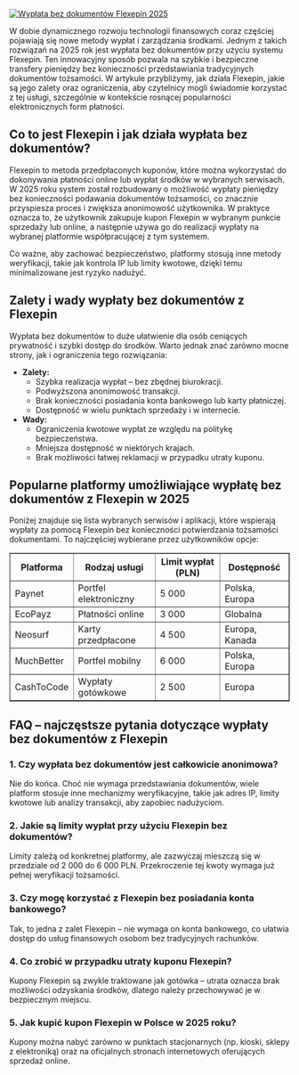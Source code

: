 [![Wypłata bez dokumentów Flexepin 2025](https://123-caf.pages.dev/gitsignup.png)](https://vrmoo.ru/Bt82HjjY)

<div>   <p>W dobie dynamicznego rozwoju technologii finansowych coraz częściej pojawiają się nowe metody wypłat i zarządzania środkami. Jednym z takich rozwiązań na 2025 rok jest wypłata bez dokumentów przy użyciu systemu Flexepin. Ten innowacyjny sposób pozwala na szybkie i bezpieczne transfery pieniędzy bez konieczności przedstawiania tradycyjnych dokumentów tożsamości. W artykule przybliżymy, jak działa Flexepin, jakie są jego zalety oraz ograniczenia, aby czytelnicy mogli świadomie korzystać z tej usługi, szczególnie w kontekście rosnącej popularności elektronicznych form płatności.</p>    <h2>Co to jest Flexepin i jak działa wypłata bez dokumentów?</h2>   <p>Flexepin to metoda przedpłaconych kuponów, które można wykorzystać do dokonywania płatności online lub wypłat środków w wybranych serwisach. W 2025 roku system został rozbudowany o możliwość wypłaty pieniędzy bez konieczności podawania dokumentów tożsamości, co znacznie przyspiesza proces i zwiększa anonimowość użytkownika. W praktyce oznacza to, że użytkownik zakupuje kupon Flexepin w wybranym punkcie sprzedaży lub online, a następnie używa go do realizacji wypłaty na wybranej platformie współpracującej z tym systemem.</p>   <p>Co ważne, aby zachować bezpieczeństwo, platformy stosują inne metody weryfikacji, takie jak kontrola IP lub limity kwotowe, dzięki temu minimalizowane jest ryzyko nadużyć.</p>    <h2>Zalety i wady wypłaty bez dokumentów z Flexepin</h2>   <p>Wypłata bez dokumentów to duże ułatwienie dla osób ceniących prywatność i szybki dostęp do środków. Warto jednak znać zarówno mocne strony, jak i ograniczenia tego rozwiązania:</p>   <ul>     <li><strong>Zalety:</strong>       <ul>         <li>Szybka realizacja wypłat – bez zbędnej biurokracji.</li>         <li>Podwyższona anonimowość transakcji.</li>         <li>Brak konieczności posiadania konta bankowego lub karty płatniczej.</li>         <li>Dostępność w wielu punktach sprzedaży i w internecie.</li>       </ul>     </li>     <li><strong>Wady:</strong>       <ul>         <li>Ograniczenia kwotowe wypłat ze względu na politykę bezpieczeństwa.</li>         <li>Mniejsza dostępność w niektórych krajach.</li>         <li>Brak możliwości łatwej reklamacji w przypadku utraty kuponu.</li>       </ul>     </li>   </ul>    <h2>Popularne platformy umożliwiające wypłatę bez dokumentów z Flexepin w 2025</h2>   <p>Poniżej znajduje się lista wybranych serwisów i aplikacji, które wspierają wypłaty za pomocą Flexepin bez konieczności potwierdzania tożsamości dokumentami. To najczęściej wybierane przez użytkowników opcje:</p>   <table border="1" cellpadding="8" cellspacing="0">     <thead>       <tr>         <th>Platforma</th>         <th>Rodzaj usługi</th>         <th>Limit wypłat (PLN)</th>         <th>Dostępność</th>       </tr>     </thead>     <tbody>       <tr>         <td>Paynet</td>         <td>Portfel elektroniczny</td>         <td>5 000</td>         <td>Polska, Europa</td>       </tr>       <tr>         <td>EcoPayz</td>         <td>Płatności online</td>         <td>3 000</td>         <td>Globalna</td>       </tr>       <tr>         <td>Neosurf</td>         <td>Karty przedpłacone</td>         <td>4 500</td>         <td>Europa, Kanada</td>       </tr>       <tr>         <td>MuchBetter</td>         <td>Portfel mobilny</td>         <td>6 000</td>         <td>Polska, Europa</td>       </tr>       <tr>         <td>CashToCode</td>         <td>Wypłaty gotówkowe</td>         <td>2 500</td>         <td>Europa</td>       </tr>     </tbody>   </table>    <h2>FAQ – najczęstsze pytania dotyczące wypłaty bez dokumentów z Flexepin</h2>   <h3>1. Czy wypłata bez dokumentów jest całkowicie anonimowa?</h3>   <p>Nie do końca. Choć nie wymaga przedstawiania dokumentów, wiele platform stosuje inne mechanizmy weryfikacyjne, takie jak adres IP, limity kwotowe lub analizy transakcji, aby zapobiec nadużyciom.</p>    <h3>2. Jakie są limity wypłat przy użyciu Flexepin bez dokumentów?</h3>   <p>Limity zależą od konkretnej platformy, ale zazwyczaj mieszczą się w przedziale od 2 000 do 6 000 PLN. Przekroczenie tej kwoty wymaga już pełnej weryfikacji tożsamości.</p>    <h3>3. Czy mogę korzystać z Flexepin bez posiadania konta bankowego?</h3>   <p>Tak, to jedna z zalet Flexepin – nie wymaga on konta bankowego, co ułatwia dostęp do usług finansowych osobom bez tradycyjnych rachunków.</p>    <h3>4. Co zrobić w przypadku utraty kuponu Flexepin?</h3>   <p>Kupony Flexepin są zwykle traktowane jak gotówka – utrata oznacza brak możliwości odzyskania środków, dlatego należy przechowywać je w bezpiecznym miejscu.</p>    <h3>5. Jak kupić kupon Flexepin w Polsce w 2025 roku?</h3>   <p>Kupony można nabyć zarówno w punktach stacjonarnych (np. kioski, sklepy z elektroniką) oraz na oficjalnych stronach internetowych oferujących sprzedaż online.</p> </div>